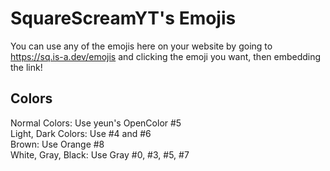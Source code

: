 # SquareScreamYT's Emojis

You can use any of the emojis here on your website by going to https://sq.is-a.dev/emojis and clicking the emoji you want, then embedding the link!

## Colors

Normal Colors: Use yeun's OpenColor #5  
Light, Dark Colors: Use #4 and #6  
Brown: Use Orange #8  
White, Gray, Black: Use Gray #0, #3, #5, #7
